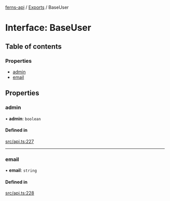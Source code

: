 [ferns-api](../README.md) / [Exports](../modules.md) / BaseUser

# Interface: BaseUser

## Table of contents

### Properties

- [admin](BaseUser.md#admin)
- [email](BaseUser.md#email)

## Properties

### admin

• **admin**: `boolean`

#### Defined in

[src/api.ts:227](https://github.com/FlourishHealth/ferns-api/blob/5067458/src/api.ts#L227)

___

### email

• **email**: `string`

#### Defined in

[src/api.ts:228](https://github.com/FlourishHealth/ferns-api/blob/5067458/src/api.ts#L228)
